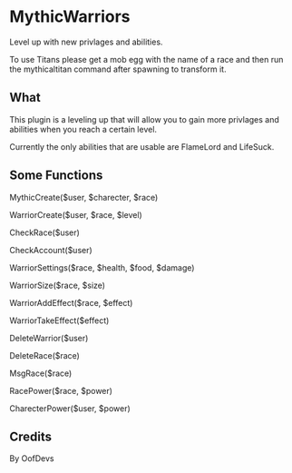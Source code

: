 # MythicWarriors
Level up with new privlages and abilities.

To use Titans please get a mob egg with the name of a race and then run the mythicaltitan command after spawning to transform it.

## What
This plugin is a leveling up that will allow you to gain more privlages and abilities when you reach a certain level.

Currently the only abilities that are usable are FlameLord and LifeSuck.

## Some Functions

MythicCreate($user, $charecter, $race)

WarriorCreate($user, $race, $level)

CheckRace($user)

CheckAccount($user)

WarriorSettings($race, $health, $food, $damage)

WarriorSize($race, $size)

WarriorAddEffect($race, $effect)

WarriorTakeEffect($effect)

DeleteWarrior($user)

DeleteRace($race)

MsgRace($race)

RacePower($race, $power)

CharecterPower($user, $power)

## Credits
By OofDevs
